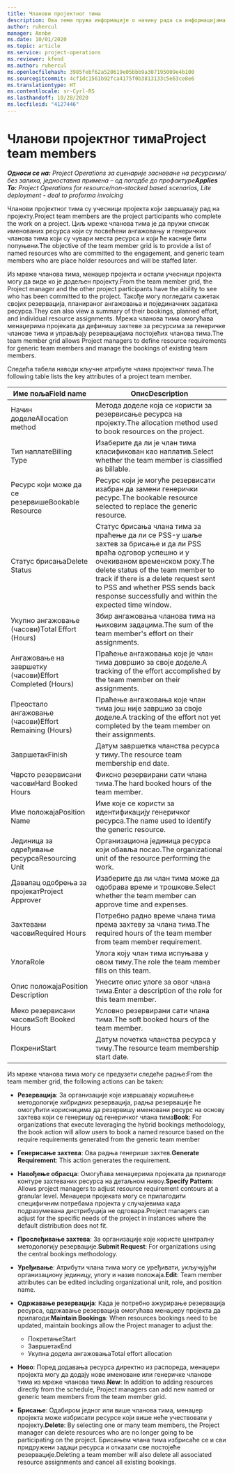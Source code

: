 ```yaml
---
title: Чланови пројектног тима
description: Ова тема пружа информације о начину рада са информацијама, атрибутима и распоредом чланова пројектног тима.
author: ruhercul
manager: Annbe
ms.date: 10/01/2020
ms.topic: article
ms.service: project-operations
ms.reviewer: kfend
ms.author: ruhercul
ms.openlocfilehash: 3985febf62a520619e05bbb9a307195009e4b100
ms.sourcegitcommit: 4cf1dc1561b92fca4175f0b3813133c5e63ce8e6
ms.translationtype: HT
ms.contentlocale: sr-Cyrl-RS
ms.lasthandoff: 10/28/2020
ms.locfileid: "4127446"
---
```

# <a name="project-team-members"></a><span data-ttu-id="702ac-103">Чланови пројектног тима</span><span class="sxs-lookup"><span data-stu-id="702ac-103">Project team members</span></span>

<span data-ttu-id="702ac-104">_**Односи се на:** Project Operations за сценарије засноване на ресурсима/без залиха, једноставна примена – од погодбе до профактуре_</span><span class="sxs-lookup"><span data-stu-id="702ac-104">_**Applies To:** Project Operations for resource/non-stocked based scenarios, Lite deployment - deal to proforma invoicing_</span></span>

<span data-ttu-id="702ac-105">Чланови пројектног тима су учесници пројекта који завршавају рад на пројекту.</span><span class="sxs-lookup"><span data-stu-id="702ac-105">Project team members are the project participants who complete the work on a project.</span></span> <span data-ttu-id="702ac-106">Циљ мреже чланова тима је да пружи списак именованих ресурса који су посвећени ангажовању и генеричких чланова тима који су чувари места ресурса и који ће касније бити попуњени.</span><span class="sxs-lookup"><span data-stu-id="702ac-106">The objective of the team member grid is to provide a list of named resources who are committed to the engagement, and generic team members who are place holder resources and will be staffed later.</span></span>

<span data-ttu-id="702ac-107">Из мреже чланова тима, менаџер пројекта и остали учесници пројекта могу да виде ко је додељен пројекту.</span><span class="sxs-lookup"><span data-stu-id="702ac-107">From the team member grid, the Project manager and the other project participants have the ability to see who has been committed to the project.</span></span> <span data-ttu-id="702ac-108">Такође могу погледати сажетак својих резервација, планираног ангажовања и појединачних задатака ресурса.</span><span class="sxs-lookup"><span data-stu-id="702ac-108">They can also view a summary of their bookings, planned effort, and individual resource assignments.</span></span> <span data-ttu-id="702ac-109">Мрежа чланова тима омогућава менаџерима пројеката да дефинишу захтеве за ресурсима за генеричке чланове тима и управљају резервацијама постојећих чланова тима.</span><span class="sxs-lookup"><span data-stu-id="702ac-109">The team member grid allows Project managers to define resource requirements for generic team members and manage the bookings of existing team members.</span></span>

<span data-ttu-id="702ac-110">Следећа табела наводи кључне атрибуте члана пројектног тима.</span><span class="sxs-lookup"><span data-stu-id="702ac-110">The following table lists the key attributes of a project team member.</span></span>

| <span data-ttu-id="702ac-111">Име поља</span><span class="sxs-lookup"><span data-stu-id="702ac-111">Field name</span></span>          | <span data-ttu-id="702ac-112">Опис</span><span class="sxs-lookup"><span data-stu-id="702ac-112">Description</span></span>                                                                                                                                                                  |
|--------------------------|-----------------------------------------------------------------------------------------------------------------------------------------------------------------------------------|
| <span data-ttu-id="702ac-113">Начин доделе</span><span class="sxs-lookup"><span data-stu-id="702ac-113">Allocation method</span></span>        | <span data-ttu-id="702ac-114">Метода доделе која се користи за резервисање ресурса на пројекту.</span><span class="sxs-lookup"><span data-stu-id="702ac-114">The allocation method used to book resources on the project.</span></span>                                                                         |
| <span data-ttu-id="702ac-115">Тип наплате</span><span class="sxs-lookup"><span data-stu-id="702ac-115">Billing Type</span></span>             | <span data-ttu-id="702ac-116">Изаберите да ли је члан тима класификован као наплатив.</span><span class="sxs-lookup"><span data-stu-id="702ac-116">Select whether the team member is classified as billable.</span></span>                                                                                                                                       |
| <span data-ttu-id="702ac-117">Ресурс који може да се резервише</span><span class="sxs-lookup"><span data-stu-id="702ac-117">Bookable Resource</span></span>        | <span data-ttu-id="702ac-118">Ресурс који је могуће резервисати изабран да замени генерички ресурс.</span><span class="sxs-lookup"><span data-stu-id="702ac-118">The bookable resource selected to replace the generic resource.</span></span>                                                                                                                   |
| <span data-ttu-id="702ac-119">Статус брисања</span><span class="sxs-lookup"><span data-stu-id="702ac-119">Delete Status</span></span>            | <span data-ttu-id="702ac-120">Статус брисања члана тима за праћење да ли се PSS-у шаље захтев за брисање и да ли PSS враћа одговор успешно и у очекиваном временском року.</span><span class="sxs-lookup"><span data-stu-id="702ac-120">The delete status of the team member to track if there is a delete request sent to PSS and whether PSS sends back response successfully and within the expected time window.</span></span> |
| <span data-ttu-id="702ac-121">Укупно ангажовање (часови)</span><span class="sxs-lookup"><span data-stu-id="702ac-121">Total Effort (Hours)</span></span>     | <span data-ttu-id="702ac-122">Збир ангажовања чланова тима на њиховим задацима.</span><span class="sxs-lookup"><span data-stu-id="702ac-122">The sum of the team member's effort on their assignments.</span></span>                                                                                                                         |
| <span data-ttu-id="702ac-123">Ангажовање на завршетку (часови)</span><span class="sxs-lookup"><span data-stu-id="702ac-123">Effort Completed (Hours)</span></span> | <span data-ttu-id="702ac-124">Праћење ангажовања које је члан тима довршио за своје доделе.</span><span class="sxs-lookup"><span data-stu-id="702ac-124">A tracking of the effort accomplished by the team member on their assignments.</span></span>                                                                                           |
| <span data-ttu-id="702ac-125">Преостало ангажовање (часови)</span><span class="sxs-lookup"><span data-stu-id="702ac-125">Effort Remaining (Hours)</span></span> | <span data-ttu-id="702ac-126">Праћење ангажовања које члан тима још није завршио за своје доделе.</span><span class="sxs-lookup"><span data-stu-id="702ac-126">A tracking of the effort not yet completed by the team member on their assignments.</span></span>                                                                                    |
| <span data-ttu-id="702ac-127">Завршетак</span><span class="sxs-lookup"><span data-stu-id="702ac-127">Finish</span></span>                   | <span data-ttu-id="702ac-128">Датум завршетка чланства ресурса у тиму.</span><span class="sxs-lookup"><span data-stu-id="702ac-128">The resource team membership end date.</span></span>                                                                                                                                            |
| <span data-ttu-id="702ac-129">Чврсто резервисани часови</span><span class="sxs-lookup"><span data-stu-id="702ac-129">Hard Booked Hours</span></span>        | <span data-ttu-id="702ac-130">Фиксно резервирани сати члана тима.</span><span class="sxs-lookup"><span data-stu-id="702ac-130">The hard booked hours of the team member.</span></span>                                                                                                                                                                |
| <span data-ttu-id="702ac-131">Име положаја</span><span class="sxs-lookup"><span data-stu-id="702ac-131">Position Name</span></span>            | <span data-ttu-id="702ac-132">Име које се користи за идентификацију генеричког ресурса.</span><span class="sxs-lookup"><span data-stu-id="702ac-132">The name used to identify the generic resource.</span></span>                                                                                                                                   |
| <span data-ttu-id="702ac-133">Јединица за одређивање ресурса</span><span class="sxs-lookup"><span data-stu-id="702ac-133">Resourcing Unit</span></span>          | <span data-ttu-id="702ac-134">Организациона јединица ресурса који обавља посао.</span><span class="sxs-lookup"><span data-stu-id="702ac-134">The organizational unit of the resource performing the work.</span></span>                                                                                                                      |
| <span data-ttu-id="702ac-135">Давалац одобрења за пројекат</span><span class="sxs-lookup"><span data-stu-id="702ac-135">Project Approver</span></span>         | <span data-ttu-id="702ac-136">Изаберите да ли члан тима може да одобрава време и трошкове.</span><span class="sxs-lookup"><span data-stu-id="702ac-136">Select whether the team member can approve time and expenses.</span></span>                                                                                                                     |
| <span data-ttu-id="702ac-137">Захтевани часови</span><span class="sxs-lookup"><span data-stu-id="702ac-137">Required Hours</span></span>           | <span data-ttu-id="702ac-138">Потребно радно време члана тима према захтеву за члана тима.</span><span class="sxs-lookup"><span data-stu-id="702ac-138">The required hours of the team member from team member requirement.</span></span>                                                                                                                       |
| <span data-ttu-id="702ac-139">Улога</span><span class="sxs-lookup"><span data-stu-id="702ac-139">Role</span></span>                     | <span data-ttu-id="702ac-140">Улога коју члан тима испуњава у овом тиму.</span><span class="sxs-lookup"><span data-stu-id="702ac-140">The role the team member fills on this team.</span></span>                                                                                                                                |
| <span data-ttu-id="702ac-141">Опис положаја</span><span class="sxs-lookup"><span data-stu-id="702ac-141">Position Description</span></span>     | <span data-ttu-id="702ac-142">Унесите опис улоге за овог члана тима.</span><span class="sxs-lookup"><span data-stu-id="702ac-142">Enter a description of the role for this team member.</span></span>                                                                                                                             |
| <span data-ttu-id="702ac-143">Меко резервисани часови</span><span class="sxs-lookup"><span data-stu-id="702ac-143">Soft Booked Hours</span></span>        | <span data-ttu-id="702ac-144">Условно резервирани сати члана тима.</span><span class="sxs-lookup"><span data-stu-id="702ac-144">The soft booked hours of the team member.</span></span>                                                                                                                                                                 |
| <span data-ttu-id="702ac-145">Покрени</span><span class="sxs-lookup"><span data-stu-id="702ac-145">Start</span></span>                    | <span data-ttu-id="702ac-146">Датум почетка чланства ресурса у тиму.</span><span class="sxs-lookup"><span data-stu-id="702ac-146">The resource team membership start date.</span></span>                                                                                                                                          |

<span data-ttu-id="702ac-147">Из мреже чланова тима могу се предузети следеће радње:</span><span class="sxs-lookup"><span data-stu-id="702ac-147">From the team member grid, the following actions can be taken:</span></span>

- <span data-ttu-id="702ac-148">**Резервација**: За организације које извршавају коришћење методологије хибридних резервација, радња резервације ће омогућити корисницима да резервишу именовани ресурс на основу захтева који се генеришу од генеричког члана тима</span><span class="sxs-lookup"><span data-stu-id="702ac-148">**Book**: For organizations that execute leveraging the hybrid bookings methodology, the book action will allow users to book a named resource based on the require requirements generated from the generic team member</span></span>
- <span data-ttu-id="702ac-149">**Генерисање захтева**: Ова радња генерише захтев.</span><span class="sxs-lookup"><span data-stu-id="702ac-149">**Generate Requirement**: This action generates the requirement.</span></span>
- <span data-ttu-id="702ac-150">**Навођење обрасца**: Омогућава менаџерима пројеката да прилагоде контуре захтеваних ресурса на детаљном нивоу.</span><span class="sxs-lookup"><span data-stu-id="702ac-150">**Specify Pattern**: Allows project managers to adjust resource requirement contours at a granular level.</span></span> <span data-ttu-id="702ac-151">Менаџери пројеката могу се прилагодити специфичним потребама пројекта у случајевима када подразумевана дистрибуција не одговара.</span><span class="sxs-lookup"><span data-stu-id="702ac-151">Project managers can adjust for the specific needs of the project in instances where the default distribution does not fit.</span></span>
- <span data-ttu-id="702ac-152">**Прослеђивање захтева**: За организације које користе централну методологију резервације.</span><span class="sxs-lookup"><span data-stu-id="702ac-152">**Submit Request**: For organizations using the central bookings methodology.</span></span>
- <span data-ttu-id="702ac-153">**Уређивање**: Атрибути члана тима могу се уређивати, укључујући организациону јединицу, улогу и назив положаја.</span><span class="sxs-lookup"><span data-stu-id="702ac-153">**Edit**: Team member attributes can be edited including organizational unit, role, and position name.</span></span>
- <span data-ttu-id="702ac-154">**Одржавање резервација**: Када је потребно ажурирање резервација ресурса, одржавање резервација омогућава менаџеру пројекта да прилагоди:</span><span class="sxs-lookup"><span data-stu-id="702ac-154">**Maintain Bookings**: When resources bookings need to be updated, maintain bookings allow the Project manager to adjust the:</span></span>

    - <span data-ttu-id="702ac-155">Покретање</span><span class="sxs-lookup"><span data-stu-id="702ac-155">Start</span></span>
    - <span data-ttu-id="702ac-156">Завршетак</span><span class="sxs-lookup"><span data-stu-id="702ac-156">End</span></span>
    - <span data-ttu-id="702ac-157">Укупна додела ангажовања</span><span class="sxs-lookup"><span data-stu-id="702ac-157">Total effort allocation</span></span>

- <span data-ttu-id="702ac-158">**Ново**: Поред додавања ресурса директно из распореда, менаџери пројекта могу да додају нове именоване или генеричке чланове тима из мреже чланова тима.</span><span class="sxs-lookup"><span data-stu-id="702ac-158">**New**: In addition to adding resources directly from the schedule, Project managers can add new named or generic team members from the team member grid.</span></span>
- <span data-ttu-id="702ac-159">**Брисање**: Одабиром једног или више чланова тима, менаџер пројекта може избрисати ресурсе који више неће учествовати у пројекту.</span><span class="sxs-lookup"><span data-stu-id="702ac-159">**Delete**: By selecting one or many team members, the Project manager can delete resources who are no longer going to be participating on the project.</span></span> <span data-ttu-id="702ac-160">Брисањем члана тима избрисаће се и сви придружени задаци ресурса и отказати све постојеће резервације.</span><span class="sxs-lookup"><span data-stu-id="702ac-160">Deleting a team member will also delete all associated resource assignments and  cancel all existing bookings.</span></span>

